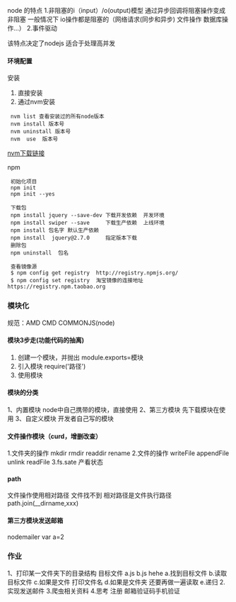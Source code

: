 node 的特点
1.非阻塞的i（input）/o(output)模型
通过异步回调将阻塞操作变成非阻塞
一般情况下 io操作都是阻塞的（网络请求(同步和异步) 文件操作 数据库操作...）
2.事件驱动

该特点决定了nodejs 适合于处理高并发

#### 环境配置
安装
  1. 直接安装
  2. 通过nvm安装
  ```
   nvm list 查看安装过的所有node版本
   nvm install 版本号  
   nvm uninstall 版本号
   nvm  use  版本号
  ``` 
  [nvm下载链接](https://github.com/coreybutler/nvm-windows/releases) 

npm 
  ```
   初始化项目
   npm init  
   npm init --yes

   下载包
   npm install jquery --save-dev 下载开发依赖  开发环境
   npm install swiper --save     下载生产依赖  上线环境
   npm install 包名字 默认生产依赖
   npm install  jquery@2.7.0     指定版本下载
   删除包
   npm uninstall  包名

   查看镜像源
   $ npm config get registry  http://registry.npmjs.org/
   $ npm config set registry  淘宝镜像的连接地址 https://registry.npm.taobao.org
  ```

### 模块化
规范：AMD  CMD  COMMONJS(node)

#### 模块3步走(功能代码的抽离)
1. 创建一个模块，并抛出  module.exports=模块
2. 引入模块 require('路径')
3. 使用模块

#### 模块的分类
1、内置模块  node中自己携带的模块，直接使用
2、第三方模块 先下载模块在使用
3、自定义模块 开发者自己写的模块

#### 文件操作模块（curd，增删改查）

1.文件夹的操作
  mkdir  rmdir readdir rename
2.文件的操作
  writeFile appendFile unlink  readFile
3.fs.sate 产看状态

#### path 
文件操作使用相对路径  文件找不到  相对路径是文件执行路径
path.join(__dirname,xxx)

#### 第三方模块发送邮箱
nodemailer 
var a=2
### 作业
1、打印某一文件夹下的目录结构
 目标文件 a.js  b.js  hehe 
 a.找到目标文件
 b.读取目标文件
 c.如果是文件 打印文件名
 d.如果是文件夹 还要再做一遍读取
 e.递归
2.实现发送邮件
3.爬虫相关资料
4.思考 注册 邮箱验证码手机验证